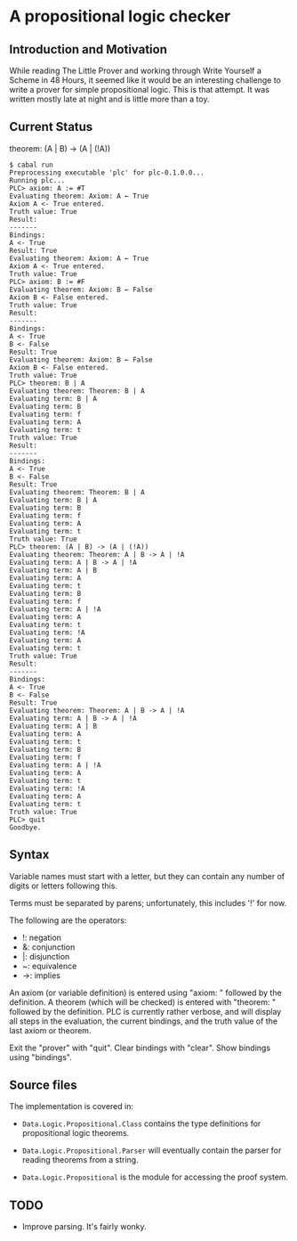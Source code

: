 # A propositional logic checker

## Introduction and Motivation

While reading The Little Prover and working through Write Yourself a
Scheme in 48 Hours, it seemed like it would be an interesting 
challenge to write a prover for simple propositional logic. This is
that attempt. It was written mostly late at night and is little more
than a toy.

## Current Status
theorem: (A | B) -> (A | (!A))
```
$ cabal run
Preprocessing executable 'plc' for plc-0.1.0.0...
Running plc...
PLC> axiom: A := #T
Evaluating theorem: Axiom: A ← True
Axiom A <- True entered.
Truth value: True
Result:
-------
Bindings:
A <- True
Result: True
Evaluating theorem: Axiom: A ← True
Axiom A <- True entered.
Truth value: True
PLC> axiom: B := #F
Evaluating theorem: Axiom: B ← False
Axiom B <- False entered.
Truth value: True
Result:
-------
Bindings:
A <- True
B <- False
Result: True
Evaluating theorem: Axiom: B ← False
Axiom B <- False entered.
Truth value: True
PLC> theorem: B | A
Evaluating theorem: Theorem: B | A
Evaluating term: B | A
Evaluating term: B
Evaluating term: f
Evaluating term: A
Evaluating term: t
Truth value: True
Result:
-------
Bindings:
A <- True
B <- False
Result: True
Evaluating theorem: Theorem: B | A
Evaluating term: B | A
Evaluating term: B
Evaluating term: f
Evaluating term: A
Evaluating term: t
Truth value: True
PLC> theorem: (A | B) -> (A | (!A))
Evaluating theorem: Theorem: A | B -> A | !A
Evaluating term: A | B -> A | !A
Evaluating term: A | B
Evaluating term: A
Evaluating term: t
Evaluating term: B
Evaluating term: f
Evaluating term: A | !A
Evaluating term: A
Evaluating term: t
Evaluating term: !A
Evaluating term: A
Evaluating term: t
Truth value: True
Result:
-------
Bindings:
A <- True
B <- False
Result: True
Evaluating theorem: Theorem: A | B -> A | !A
Evaluating term: A | B -> A | !A
Evaluating term: A | B
Evaluating term: A
Evaluating term: t
Evaluating term: B
Evaluating term: f
Evaluating term: A | !A
Evaluating term: A
Evaluating term: t
Evaluating term: !A
Evaluating term: A
Evaluating term: t
Truth value: True
PLC> quit
Goodbye.
```

## Syntax

Variable names must start with a letter, but they can contain any number
of digits or letters following this.

Terms must be separated by parens; unfortunately, this includes '!' for now.

The following are the operators:

+ !: negation
+ &: conjunction
+ |: disjunction
+ ~: equivalence
+ ->: implies

An axiom (or variable definition) is entered using "axiom: " followed
by the definition. A theorem (which will be checked) is entered with
"theorem: " followed by the definition. PLC is currently rather verbose,
and will display all steps in the evaluation, the current bindings, and
the truth value of the last axiom or theorem.

Exit the "prover" with "quit". Clear bindings with "clear". Show bindings
using "bindings".

## Source files

The implementation is covered in:

+ `Data.Logic.Propositional.Class` contains the type definitions for
  propositional logic theorems.

+ `Data.Logic.Propositional.Parser` will eventually contain the parser for reading
  theorems from a string.

+ `Data.Logic.Propositional` is the module for accessing the proof system.

## TODO

+ Improve parsing. It's fairly wonky.


